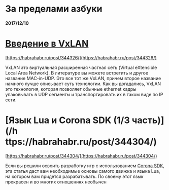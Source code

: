 # За пределами азбуки

#### 2017/12/10

# [Введение в VxLAN](https://habrahabr.ru/post/344326/)

[https://habrahabr.ru/post/344326/](https://habrahabr.ru/post/344326/)

VxLAN это виртуальная расширенная частная сеть \(Virtual eXtensible Local Area Network\). В литературе вы можете встретить и другое название MAC-in-UDP. Это все тот же VxLAN, причем второе название намного лучше описывает суть технологии. Как вы догадались, VxLAN это технология, которая позволяет обычные ethernet кадры упаковывать в UDP сегменты и транспортировать их в таком виде по IP сети.

# [Язык Lua и Corona SDK \(1/3 часть\)](/h ttps://habrahabr.ru/post/344304/)

[https://habrahabr.ru/post/344304/](https://habrahabr.ru/post/344304/)

Если вы решили освоить разработку игр с использованием [Corona SDK](https://coronalabs.com/), эта статья даст вам необходимые основы самого движка и языка Lua, на котором вам придется разрабатывать. По своему этот язык прекрасен и во многих отношениях необычен



